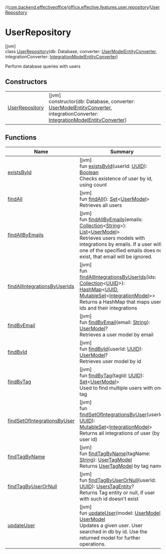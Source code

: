 //[com.backend.effectiveoffice](../../../index.md)/[office.effective.features.user.repository](../index.md)/[UserRepository](index.md)

# UserRepository

[jvm]\
class [UserRepository](index.md)(db: Database, converter: [UserModelEntityConverter](../../office.effective.features.user.converters/-user-model-entity-converter/index.md), integrationConverter: [IntegrationModelEntityConverter](../../office.effective.features.user.converters/-integration-model-entity-converter/index.md))

Perform database queries with users

## Constructors

| | |
|---|---|
| [UserRepository](-user-repository.md) | [jvm]<br>constructor(db: Database, converter: [UserModelEntityConverter](../../office.effective.features.user.converters/-user-model-entity-converter/index.md), integrationConverter: [IntegrationModelEntityConverter](../../office.effective.features.user.converters/-integration-model-entity-converter/index.md)) |

## Functions

| Name | Summary |
|---|---|
| [existsById](exists-by-id.md) | [jvm]<br>fun [existsById](exists-by-id.md)(userId: [UUID](https://docs.oracle.com/javase/8/docs/api/java/util/UUID.html)): [Boolean](https://kotlinlang.org/api/latest/jvm/stdlib/kotlin/-boolean/index.html)<br>Checks existence of user by id, using count |
| [findAll](find-all.md) | [jvm]<br>fun [findAll](find-all.md)(): [Set](https://kotlinlang.org/api/latest/jvm/stdlib/kotlin.collections/-set/index.html)&lt;[UserModel](../../office.effective.model/-user-model/index.md)&gt;<br>Retrieves all users |
| [findAllByEmails](find-all-by-emails.md) | [jvm]<br>fun [findAllByEmails](find-all-by-emails.md)(emails: [Collection](https://kotlinlang.org/api/latest/jvm/stdlib/kotlin.collections/-collection/index.html)&lt;[String](https://kotlinlang.org/api/latest/jvm/stdlib/kotlin/-string/index.html)&gt;): [List](https://kotlinlang.org/api/latest/jvm/stdlib/kotlin.collections/-list/index.html)&lt;[UserModel](../../office.effective.model/-user-model/index.md)&gt;<br>Retrieves users models with integrations by emails. If a user with one of the specified emails does not exist, that email will be ignored. |
| [findAllIntegrationsByUserIds](find-all-integrations-by-user-ids.md) | [jvm]<br>fun [findAllIntegrationsByUserIds](find-all-integrations-by-user-ids.md)(ids: [Collection](https://kotlinlang.org/api/latest/jvm/stdlib/kotlin.collections/-collection/index.html)&lt;[UUID](https://docs.oracle.com/javase/8/docs/api/java/util/UUID.html)&gt;): [HashMap](https://docs.oracle.com/javase/8/docs/api/java/util/HashMap.html)&lt;[UUID](https://docs.oracle.com/javase/8/docs/api/java/util/UUID.html), [MutableSet](https://kotlinlang.org/api/latest/jvm/stdlib/kotlin.collections/-mutable-set/index.html)&lt;[IntegrationModel](../../office.effective.model/-integration-model/index.md)&gt;&gt;<br>Returns a HashMap that maps user ids and their integrations |
| [findByEmail](find-by-email.md) | [jvm]<br>fun [findByEmail](find-by-email.md)(email: [String](https://kotlinlang.org/api/latest/jvm/stdlib/kotlin/-string/index.html)): [UserModel](../../office.effective.model/-user-model/index.md)?<br>Retrieves a user model by email |
| [findById](find-by-id.md) | [jvm]<br>fun [findById](find-by-id.md)(userId: [UUID](https://docs.oracle.com/javase/8/docs/api/java/util/UUID.html)): [UserModel](../../office.effective.model/-user-model/index.md)?<br>Retrieves user model by id |
| [findByTag](find-by-tag.md) | [jvm]<br>fun [findByTag](find-by-tag.md)(tagId: [UUID](https://docs.oracle.com/javase/8/docs/api/java/util/UUID.html)): [Set](https://kotlinlang.org/api/latest/jvm/stdlib/kotlin.collections/-set/index.html)&lt;[UserModel](../../office.effective.model/-user-model/index.md)&gt;<br>Used to find multiple users with one tag |
| [findSetOfIntegrationsByUser](find-set-of-integrations-by-user.md) | [jvm]<br>fun [findSetOfIntegrationsByUser](find-set-of-integrations-by-user.md)(userId: [UUID](https://docs.oracle.com/javase/8/docs/api/java/util/UUID.html)): [MutableSet](https://kotlinlang.org/api/latest/jvm/stdlib/kotlin.collections/-mutable-set/index.html)&lt;[IntegrationModel](../../office.effective.model/-integration-model/index.md)&gt;<br>Returns all integrations of user (by user id) |
| [findTagByName](find-tag-by-name.md) | [jvm]<br>fun [findTagByName](find-tag-by-name.md)(tagName: [String](https://kotlinlang.org/api/latest/jvm/stdlib/kotlin/-string/index.html)): [UserTagModel](../../office.effective.model/-user-tag-model/index.md)<br>Returns [UserTagModel](../../office.effective.model/-user-tag-model/index.md) by tag name |
| [findTagByUserOrNull](find-tag-by-user-or-null.md) | [jvm]<br>fun [findTagByUserOrNull](find-tag-by-user-or-null.md)(userId: [UUID](https://docs.oracle.com/javase/8/docs/api/java/util/UUID.html)): [UsersTagEntity](../-users-tag-entity/index.md)?<br>Returns Tag entity or null, if user with such id doesn't exist |
| [updateUser](update-user.md) | [jvm]<br>fun [updateUser](update-user.md)(model: [UserModel](../../office.effective.model/-user-model/index.md)): [UserModel](../../office.effective.model/-user-model/index.md)<br>Updates a given user. User searched in db by id. Use the returned model for further operations. |

